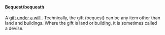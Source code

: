 ####  Bequest/bequeath

A [ gift under a will ](/en/death/before-a-death/making-a-will/) .
Technically, the gift (bequest) can be any item other than land and buildings.
Where the gift is land or building, it is sometimes called a devise.
